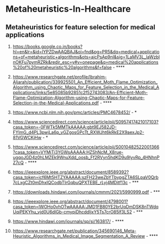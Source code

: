 # Metaheuristics-In-Healthcare
## Metaheuristics for feature selection for medical applications

1. https://books.google.co.in/books?hl=en&lr=&id=IYPZDwAAQBAJ&oi=fnd&pg=PR5&dq=medical+applications+of+metaheuristic+algorithms&ots=ajcPsAp9nI&sig=1LaMV3L_laWzbInOKFu7pymRZRk&redir_esc=y#v=onepage&q=medical%20applications%20of%20metaheuristic%20algorithms&f=false - ****

2. https://www.researchgate.net/profile/Ibrahim-Aljarah/publication/339925501_An_Efficient_Moth_Flame_Optimization_Algorithm_using_Chaotic_Maps_for_Feature_Selection_in_the_Medical_Applications/links/5e85085b92851c2f52743083/An-Efficient-Moth-Flame-Optimization-Algorithm-using-Chaotic-Maps-for-Feature-Selection-in-the-Medical-Applications.pdf - ****

3. https://www.ncbi.nlm.nih.gov/pmc/articles/PMC4678452/ - *

4. https://www.sciencedirect.com/science/article/pii/S0957417421017103?casa_token=-0FWTk5MMTkAAAAA:gbt9EJ582JD-FYImG_d4PL3pwjLa6p_yGZgosGPcTt_RXWJht6kRkE2X9aexJp2-81VGWCKjHw - *

5. https://www.sciencedirect.com/science/article/pii/S0010482522001366?casa_token=VYMiTi3YGWsAAAAA:HZShNcM_X8rue-ugqoJGD4z0hLMZEk9WnuXdd_oosb_Ff2RVyn5hdKD9u9lyvRp_4HNhnPZ7cQ - ****

6. https://ieeexplore.ieee.org/abstract/document/8589392?casa_token=icf6Mt5HTZYAAAAA:szFH23weZbYTbypgZTA6SLpaV0Qrb7cLxgCZt0mDhxIQCodbTIrGqbuQPXTEBE_rLyj4MDitf13c - ***

7. https://downloads.hindawi.com/journals/cmmm/2021/5990999.pdf - ***

8. https://ieeexplore.ieee.org/abstract/document/4798001?casa_token=IWOHo0vhOTwAAAAA:JMD1FB80YE2brUqDmDSK8nTWdqUqiPEKYhu_vjd0U6dlGb-cmypiDhcddIjxY5Ts7crO85lf3LS2 - ***

9. https://www.hindawi.com/journals/sp/si/163817/ - ****

10. https://www.researchgate.net/publication/345690146_Meta-Heuristic_Algorithms_in_Medical_Image_Segmentation_A_Review - ****
